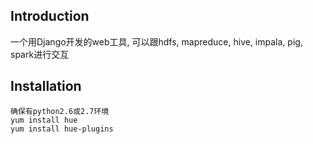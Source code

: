 ## Introduction  
一个用Django开发的web工具, 可以跟hdfs, mapreduce, hive, impala, pig, spark进行交互
  
## Installation  
```
确保有python2.6或2.7环境
yum install hue
yum install hue-plugins
```

